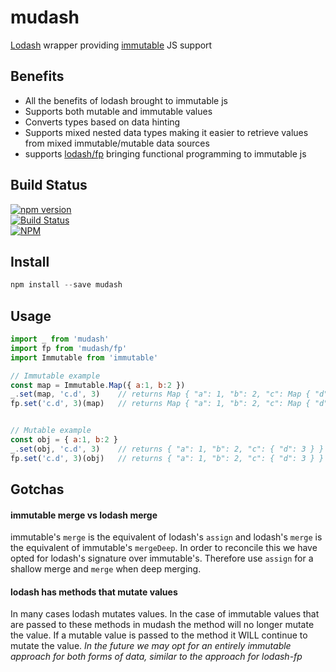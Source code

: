 mudash
=============

[Lodash](https://lodash.com) wrapper providing [immutable](https://facebook.github.io/immutable-js/) JS support


## Benefits
- All the benefits of lodash brought to immutable js
- Supports both mutable and immutable values
- Converts types based on data hinting
- Supports mixed nested data types making it easier to retrieve values from mixed immutable/mutable data sources
- supports [lodash/fp](https://github.com/lodash/lodash/wiki/FP-Guide) bringing functional programming to immutable js

## Build Status

[![npm version](https://badge.fury.io/js/mudash.svg)](https://badge.fury.io/js/mudash)<br />
[![Build Status](https://travis-ci.org/brianneisler/mudash.svg)](https://travis-ci.org/brianneisler/mudash)<br />
[![NPM](https://nodei.co/npm/mudash.png?downloads=true&downloadRank=true&stars=true)](https://nodei.co/npm/mudash/)


## Install

```js
npm install --save mudash
```

## Usage

```js
import _ from 'mudash'
import fp from 'mudash/fp'
import Immutable from 'immutable'

// Immutable example
const map = Immutable.Map({ a:1, b:2 })
_.set(map, 'c.d', 3)    // returns Map { "a": 1, "b": 2, "c": Map { "d": 3 } }
fp.set('c.d', 3)(map)   // returns Map { "a": 1, "b": 2, "c": Map { "d": 3 } }


// Mutable example
const obj = { a:1, b:2 }
_.set(obj, 'c.d', 3)    // returns { "a": 1, "b": 2, "c": { "d": 3 } }
fp.set('c.d', 3)(obj)   // returns { "a": 1, "b": 2, "c": { "d": 3 } }
```

## Gotchas

#### immutable merge vs lodash merge
immutable's `merge` is the equivalent of lodash's `assign` and lodash's `merge` is the equivalent of immutable's `mergeDeep`. In order to reconcile this we have opted for lodash's signature over immutable's. Therefore use `assign` for a shallow merge and `merge` when deep merging.

#### lodash has methods that mutate values
In many cases lodash mutates values. In the case of immutable values that are passed to these methods in mudash the method will no longer mutate the value. If a mutable value is passed to the method it WILL continue to mutate the value.
*In the future we may opt for an entirely immutable approach for both forms of data, similar to the approach for lodash-fp*
